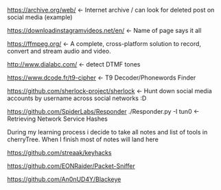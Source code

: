https://archive.org/web/   <- Internet archive / can look for deleted post on social media (example)

https://downloadinstagramvideos.net/en/   <- Name of page says it all

https://ffmpeg.org/ <- A complete, cross-platform solution to record, convert and stream audio and video.

http://www.dialabc.com/   <- detect DTMF tones

https://www.dcode.fr/t9-cipher   <- T9 Decoder/Phonewords Finder 

https://github.com/sherlock-project/sherlock <- Hunt down social media accounts by username across social networks :D 

https://github.com/SpiderLabs/Responder ./Responder.py -I tun0 <- Retrieving Network Service Hashes


During my learning process i decide to take all notes and list of tools in cherryTree. When I finish most of notes will land here

https://github.com/streaak/keyhacks 

https://github.com/EONRaider/Packet-Sniffer


https://github.com/An0nUD4Y/Blackeye
